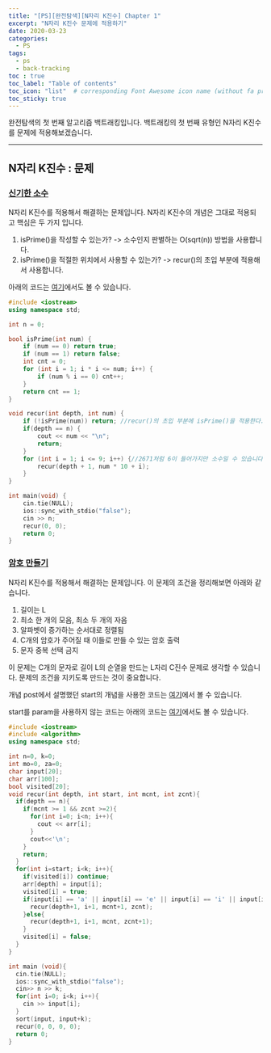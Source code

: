 ```yaml
---
title: "[PS][완전탐색][N자리 K진수] Chapter 1"
excerpt: "N자리 K진수 문제에 적용하기"
date: 2020-03-23
categories:
  - PS
tags:
  - ps 
  - back-tracking
toc : true
toc_label: "Table of contents"
toc_icon: "list"  # corresponding Font Awesome icon name (without fa prefix)
toc_sticky: true
---
```


완전탐색의 첫 번째 알고리즘 백트래킹입니다. 백트래킹의 첫 번째 유형인 N자리 K진수를 문제에 적용해보겠습니다.  
- - -

## N자리 K진수 : 문제

### [신기한 소수](https://www.acmicpc.net/problem/2023)

N자리 K진수를 적용해서 해결하는 문제입니다. N자리 K진수의 개념은 그대로 적용되고 핵심은 두 가지 입니다.

1. isPrime()을 작성할 수 있는가? -> 소수인지 판별하는 O(sqrt(n)) 방법을 사용합니다. 
1. isPrime()을 적절한 위치에서 사용할 수 있는가? -> recur()의 초입 부분에 적용해서 사용합니다.

아래의 코드는 [여기](https://gist.github.com/niklasjang/c06fbd3b76ae7a3e76cdc1811abd1d17)에서도 볼 수 있습니다.  

```cpp
#include <iostream>
using namespace std;

int n = 0;

bool isPrime(int num) {
	if (num == 0) return true;
	if (num == 1) return false;
	int cnt = 0;
	for (int i = 1; i * i <= num; i++) {
		if (num % i == 0) cnt++;
	}
	return cnt == 1;
}

void recur(int depth, int num) {
	if (!isPrime(num)) return; //recur()의 초입 부분에 isPrime()을 적용한다. 
	if(depth == n) {
		cout << num << "\n";
		return;
	}
	for (int i = 1; i <= 9; i++) {//2671처럼 6이 들어가지만 소수일 수 있습니다. 
		recur(depth + 1, num * 10 + i);
	}
}

int main(void) {
	cin.tie(NULL);
	ios::sync_with_stdio("false");
	cin >> n;
	recur(0, 0);
	return 0;
}
```

### [암호 만들기](https://www.acmicpc.net/problem/1759)

N자리 K진수를 적용해서 해결하는 문제입니다. 이 문제의 조건을 정리해보면 아래와 같습니다.

1. 길이는 L
1. 최소 한 개의 모음, 최소 두 개의 자음
1. 알파벳이 증가하는 순서대로 정렬됨
1. C개의 암호가 주어질 때 이들로 만들 수 있는 암호 출력
1. 문자 중복 선택 금지

이 문제는 C개의 문자로 길이 L의 순열을 만드는 L자리 C진수 문제로 생각할 수 있습니다. 문제의 조건을 지키도록 만드는 것이 중요합니다.  

개념 post에서 설명했던 start의 개념을 사용한 코드는 [여기](https://gist.github.com/niklasjang/86df559d452480c05ff57d6f7212ff08)에서 볼 수 있습니다. 

start를 param을 사용하지 않는 코드는 아래의 코드는 [여기](https://gist.github.com/niklasjang/b499cd634c8c763d481de0aaed0c76a2)에서도 볼 수 있습니다.  

```cpp
#include <iostream>
#include <algorithm>
using namespace std;

int n=0, k=0;
int mo=0, za=0;
char input[20];
char arr[100];
bool visited[20];
void recur(int depth, int start, int mcnt, int zcnt){
  if(depth == n){
    if(mcnt >= 1 && zcnt >=2){
      for(int i=0; i<n; i++){
        cout << arr[i];
      }
      cout<<'\n';
    }
    return;
  }
  for(int i=start; i<k; i++){
    if(visited[i]) continue;
    arr[depth] = input[i];
    visited[i] = true;
    if(input[i] == 'a' || input[i] == 'e' || input[i] == 'i' || input[i] == 'o' || input[i] == 'u'){
      recur(depth+1, i+1, mcnt+1, zcnt);
    }else{
      recur(depth+1, i+1, mcnt, zcnt+1);
    }
    visited[i] = false;
  }
}

int main (void){
  cin.tie(NULL);
  ios::sync_with_stdio("false");
  cin>> n >> k;
  for(int i=0; i<k; i++){
    cin >> input[i];
  }
  sort(input, input+k);
  recur(0, 0, 0, 0);
  return 0;
}
```

